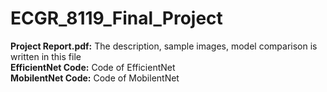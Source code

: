 # ECGR_8119_Final_Project
**Project Report.pdf:** The description, sample images, model comparison is written in this file  
**EfficientNet Code:** Code of EfficientNet  
**MobilentNet Code:** Code of MobilentNet
